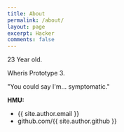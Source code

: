 ```yaml
---
title: About
permalink: /about/
layout: page
excerpt: Hacker
comments: false
---
```


23 Year old.

Wheris Prototype 3.

"You could say I'm... symptomatic."

**HMU:**

- {{ site.author.email }}
- github.com/{{ site.author.github }}
